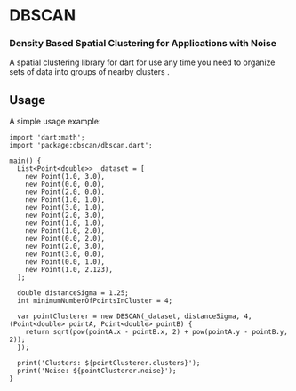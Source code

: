 # DBSCAN
### Density Based Spatial Clustering for Applications with Noise

A spatial clustering library for dart for use any time you need to organize sets of data into groups of nearby clusters .

## Usage

A simple usage example:

    import 'dart:math';
    import 'package:dbscan/dbscan.dart';

    main() {
      List<Point<double>> _dataset = [
        new Point(1.0, 3.0),
        new Point(0.0, 0.0),
        new Point(2.0, 0.0),
        new Point(1.0, 1.0),
        new Point(3.0, 1.0),
        new Point(2.0, 3.0),
        new Point(1.0, 1.0),
        new Point(1.0, 2.0),
        new Point(0.0, 2.0),
        new Point(2.0, 3.0),
        new Point(3.0, 0.0),
        new Point(0.0, 1.0),
        new Point(1.0, 2.123),
      ];

      double distanceSigma = 1.25;
      int minimumNumberOfPointsInCluster = 4;

      var pointClusterer = new DBSCAN(_dataset, distanceSigma, 4, (Point<double> pointA, Point<double> pointB) {
        return sqrt(pow(pointA.x - pointB.x, 2) + pow(pointA.y - pointB.y, 2));
      });

      print('Clusters: ${pointClusterer.clusters}');
      print('Noise: ${pointClusterer.noise}');
    }

